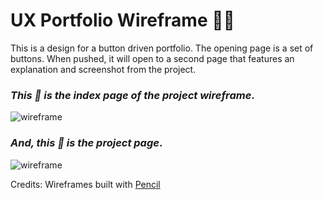 # UX Portfolio Wireframe :construction_worker_woman:

This is a design for a button driven portfolio. The opening page is a set of buttons. When pushed, it will open to a second page that features an explanation and screenshot from the project.


### *This :arrow_down_small: is the index page of the project wireframe*. 
![wireframe](https://cherylhughey.github.io/img/index_page.png)

### *And, this :arrow_down_small: is the project page*. 
![wireframe](https://cherylhughey.github.io/img/project_page.png)

Credits:
Wireframes built with [Pencil](https://pencil.evolus.vn/)




      




